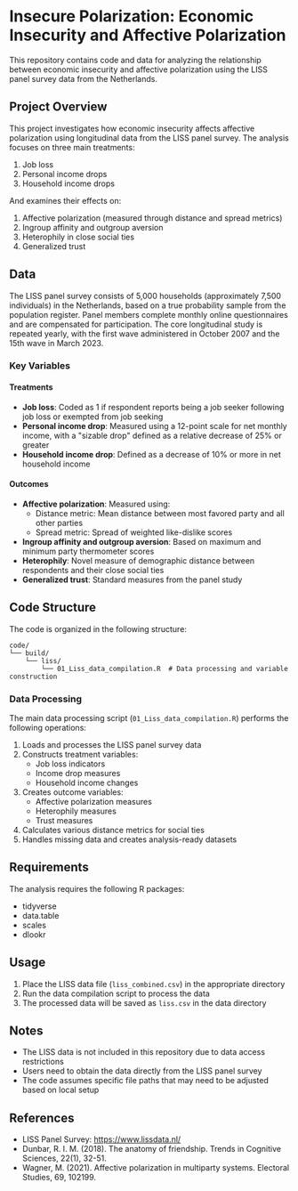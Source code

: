 # Insecure Polarization: Economic Insecurity and Affective Polarization

This repository contains code and data for analyzing the relationship between economic insecurity and affective polarization using the LISS panel survey data from the Netherlands.

## Project Overview

This project investigates how economic insecurity affects affective polarization using longitudinal data from the LISS panel survey. The analysis focuses on three main treatments:
1. Job loss
2. Personal income drops
3. Household income drops

And examines their effects on:
1. Affective polarization (measured through distance and spread metrics)
2. Ingroup affinity and outgroup aversion
3. Heterophily in close social ties
4. Generalized trust

## Data

The LISS panel survey consists of 5,000 households (approximately 7,500 individuals) in the Netherlands, based on a true probability sample from the population register. Panel members complete monthly online questionnaires and are compensated for participation. The core longitudinal study is repeated yearly, with the first wave administered in October 2007 and the 15th wave in March 2023.

### Key Variables

#### Treatments
- **Job loss**: Coded as 1 if respondent reports being a job seeker following job loss or exempted from job seeking
- **Personal income drop**: Measured using a 12-point scale for net monthly income, with a "sizable drop" defined as a relative decrease of 25% or greater
- **Household income drop**: Defined as a decrease of 10% or more in net household income

#### Outcomes
- **Affective polarization**: Measured using:
  - Distance metric: Mean distance between most favored party and all other parties
  - Spread metric: Spread of weighted like-dislike scores
- **Ingroup affinity and outgroup aversion**: Based on maximum and minimum party thermometer scores
- **Heterophily**: Novel measure of demographic distance between respondents and their close social ties
- **Generalized trust**: Standard measures from the panel study

## Code Structure

The code is organized in the following structure:

```
code/
└── build/
    └── liss/
        └── 01_Liss_data_compilation.R  # Data processing and variable construction
```

### Data Processing

The main data processing script (`01_Liss_data_compilation.R`) performs the following operations:

1. Loads and processes the LISS panel survey data
2. Constructs treatment variables:
   - Job loss indicators
   - Income drop measures
   - Household income changes
3. Creates outcome variables:
   - Affective polarization measures
   - Heterophily measures
   - Trust measures
4. Calculates various distance metrics for social ties
5. Handles missing data and creates analysis-ready datasets

## Requirements

The analysis requires the following R packages:
- tidyverse
- data.table
- scales
- dlookr

## Usage

1. Place the LISS data file (`liss_combined.csv`) in the appropriate directory
2. Run the data compilation script to process the data
3. The processed data will be saved as `liss.csv` in the data directory

## Notes

- The LISS data is not included in this repository due to data access restrictions
- Users need to obtain the data directly from the LISS panel survey
- The code assumes specific file paths that may need to be adjusted based on local setup

## References

- LISS Panel Survey: https://www.lissdata.nl/
- Dunbar, R. I. M. (2018). The anatomy of friendship. Trends in Cognitive Sciences, 22(1), 32-51.
- Wagner, M. (2021). Affective polarization in multiparty systems. Electoral Studies, 69, 102199.
